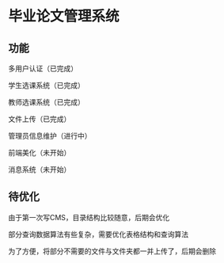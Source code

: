 # 毕业论文管理系统


## 功能

多用户认证（已完成）

学生选课系统（已完成）

教师选课系统（已完成）

文件上传（已完成）

管理员信息维护（进行中）

前端美化（未开始）

消息系统（未开始）

## 待优化

由于第一次写CMS，目录结构比较随意，后期会优化

部分查询数据算法有些复杂，需要优化表格结构和查询算法

为了方便，将部分不需要的文件与文件夹都一并上传了，后期会删除
